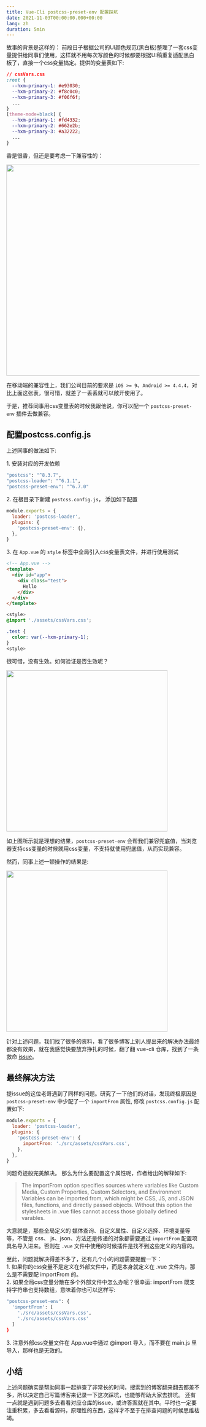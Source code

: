 ```yaml
---
title: Vue-Cli postcss-preset-env 配置踩坑
date: 2021-11-03T00:00:00.000+00:00
lang: zh
duration: 5min
---
```


故事的背景是这样的：
前段日子根据公司的UI颜色规范(黑白板)整理了一套css变量提供给同事们使用，这样就不用每次写颜色的时候都要根据UI稿重复适配黑白板了，直接一个css变量搞定。提供的变量表如下:

```css
// cssVars.css
:root {
  --hxm-primary-1: #e93030;
  --hxm-primary-2: #f8c0c0;
  --hxm-primary-3: #f06f6f;
  ...
}
[theme-mode=black] {
  --hxm-primary-1: #fd4332;
  --hxm-primary-2: #662e2b;
  --hxm-primary-3: #a32222;
  ...
}
```

香是很香，但还是要考虑一下兼容性的：

<img src="/img1.webp" width="550"/>

在移动端的兼容性上，我们公司目前的要求是 `iOS >= 9`、`Android >= 4.4.4`，对比上面这张表，很可惜，就差了一丢丢就可以敞开使用了。

于是，推荐同事用css变量表的时候我跟他说，你可以配一个 `postcss-preset-env` 插件去做兼容。

## 配置postcss.config.js

上述同事的做法如下:

1.&nbsp;安装对应的开发依赖
```bash
"postcss": "^8.3.7",
"postcss-loader": "^6.1.1",
"postcss-preset-env": "^6.7.0"
```

2.&nbsp;在根目录下新建 `postcss.config.js`， 添加如下配置
```js
module.exports = {
  loader: 'postcss-loader',
  plugins: {
    'postcss-preset-env': {},
  },
}
```

3.&nbsp;在 `App.vue` 的 `style` 标签中全局引入css变量表文件，并进行使用测试
```html
<!-- App.vue -->
<template>
  <div id="app">
    <div class="test">
      Hello
    </div>
  </div>
</template>
```
```css
<style>
@import './assets/cssVars.css';

.test {
  color: var(--hxm-primary-1);
}
<style>
```

很可惜，没有生效。如何验证是否生效呢？

<img src="/img2.webp" width="420" />

如上图所示就是理想的结果，`postcss-preset-env` 会帮我们兼容兜底值，当浏览器支持css变量的时候就用css变量，不支持就使用兜底值，从而实现兼容。

然而，同事上述一顿操作的结果是:

<img src="/img3.webp" width="420" />

针对上述问题，我们找了很多的资料，看了很多博客上别人提出来的解决办法最终都没有效果，就在我感觉快要放弃挣扎的时候，翻了翻 vue-cli 仓库，找到了一条救命 [issue](https://github.com/vuejs/vue-cli/issues/4399)。

## 最终解决方法

提issue的这位老哥遇到了同样的问题。研究了一下他们的对话，发现终极原因是 `postcss-preset-env` 中少配了一个 `importFrom` 属性, 修改 `postcss.config.js` 配置如下:
```js
module.exports = {
  loader: 'postcss-loader',
  plugins: {
    'postcss-preset-env': {
      importFrom: './src/assets/cssVars.css',
    },
  },
}
```

问题奇迹般完美解决。 那么为什么要配置这个属性呢，作者给出的解释如下:
>The importFrom option specifies sources where variables like Custom Media, Custom Properties, Custom Selectors, and Environment Variables can be imported from, which might be CSS, JS, and JSON files, functions, and directly passed objects. Without this option the stylesheets in .vue files cannot access those globally defined varables.

大意就是，那些全局定义的 媒体查询、自定义属性、自定义选择、环境变量等等，不管是 css、 js、json、方法还是传递的对象都需要通过 `importFrom` 配置项具名导入进来。否则在 `.vue` 文件中使用的时候插件是找不到这些定义的内容的。

至此，问题就解决得差不多了，还有几个小的问题需要提醒一下：  
1.&nbsp;如果你的css变量不是定义在外部文件中，而是本身就定义在 .vue 文件内，那么是不需要配 importFrom 的。  
2.&nbsp;如果全局css变量分散在多个外部文件中怎么办呢？很幸运: importFrom 既支持字符串也支持数组，意味着你也可以这样写:
```bash
"postcss-preset-env": {
  'importFrom': [
    './src/assets/cssVars.css',
    './src/assets/cssVars.css'
  ]
}
```
3.&nbsp;注意外部css变量文件在 App.vue中通过 @import 导入，而不要在 main.js 里导入，那样也是无效的。

## 小结

上述问题确实是帮助同事一起排查了非常长的时间，搜索到的博客翻来翻去都差不多，所以决定自己写篇博客来记录一下这次踩坑，也能够帮助大家去排坑。
还有一点就是遇到问题多去看看对应仓库的issue，或许答案就在其中。平时也一定要注重积累，多去看看源码，原理性的东西，这样才不至于在排查问题的时候思维枯竭。
